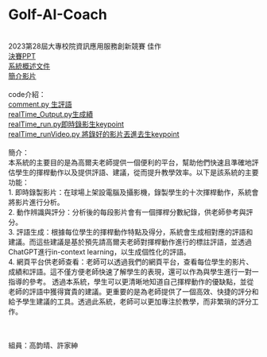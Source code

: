 # Golf-AI-Coach
 <br>2023第28屆大專校院資訊應用服務創新競賽 佳作
 <br>[決賽PPT](https://prezi.com/view/kyM6KeLXOtnGlFEZThYw/)
 <br>[系統概述文件](https://github.com/ChingChingKao/Golf-AI-Coach/blob/main/%E7%B3%BB%E7%B5%B1%E6%A6%82%E8%BF%B0%E6%96%87%E4%BB%B6.doc)
 <br>[簡介影片](https://www.youtube.com/watch?v=GkYwfYMdGlE)
 <br><br>code介紹：
 <br>[comment.py 生評語](https://github.com/ChingChingKao/Golf-AI-Coach/blob/main/comment.py)
 <br>[realTime_Output.py生成績](https://github.com/ChingChingKao/Golf-AI-Coach/blob/main/realTime_Output.py)
 <br>[realTime_run.py即時錄影生keypoint](https://github.com/ChingChingKao/Golf-AI-Coach/blob/main/realTime_run.py)
 <br>[realTime_runVideo.py 將錄好的影片丟進去生keypoint](https://github.com/ChingChingKao/Golf-AI-Coach/blob/main/realTime_runVideo.py)
 <br><br>簡介：
 <br>本系統的主要目的是為高爾夫老師提供一個便利的平台，幫助他們快速且準確地評估學生的揮桿動作以及提供評語、建議，從而提升教學效率。以下是該系統的主要功能：
 <br>1.	即時錄製影片：在球場上架設電腦及攝影機，錄製學生的十次揮桿動作，系統會將影片進行分析。
 <br>2.	動作辨識與評分：分析後的每段影片會有一個揮桿分數紀錄，供老師參考與評分。
 <br>3.	評語生成：根據每位學生的揮桿動作特點及得分，系統會生成相對應的評語和建議。而這些建議是基於預先請高爾夫老師對揮桿動作進行的標註評語，並透過ChatGPT進行in-context learning，以生成個性化的評語。
 <br>4.	網頁平台供老師查看：老師可以透過我們的網頁平台，查看每位學生的影片、成績和評語。這不僅方便老師快速了解學生的表現，還可以作為與學生進行一對一指導的參考。
透過本系統，學生可以更清晰地知道自己揮桿動作的優缺點，並從老師的評語中獲得寶貴的建議。更重要的是為老師提供了一個高效、快捷的評分和給予學生建議的工具。透過此系統，老師可以更加專注於教學，而非繁瑣的評分工作。

 <br><br>組員：高韵晴、許家紳
